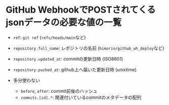 # GitHub WebhookでPOSTされてくるjsonデータの必要な値の一覧

* `ref`: `git ref` (`refs/heads/main`など)
* `repository.full_name`: レポジトリの名前 (`himorin/github_wh_deploy`など)
* `repository.updated_at`: commitの更新日時 (ISO8601)
* `repository.pushed_at`: github上へ届いた更新日時 (unixtime)

* 多分使わない
  * `before`, `after`: commit前後のハッシュ
  * `commits.[id].*`: 関連付いているcommitのメタデータの配列
